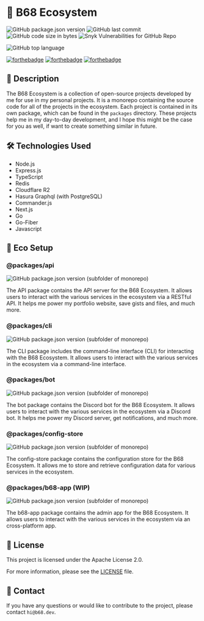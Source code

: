 # 🚀 **B68 Ecosystem**

![GitHub package.json version](https://img.shields.io/github/package-json/v/BRAVO68WEB/b68?logo=npm&style=for-the-badge)
![GitHub last commit](https://img.shields.io/github/last-commit/bravo68web/b68?style=for-the-badge)
![GitHub code size in bytes](https://img.shields.io/github/languages/code-size/bravo68web/b68?style=for-the-badge)
![Snyk Vulnerabilities for GitHub Repo](https://img.shields.io/snyk/vulnerabilities/github/bravo68web/b68?style=for-the-badge)

![GitHub top language](https://img.shields.io/github/languages/top/bravo68web/b68?style=for-the-badge)

[![forthebadge](https://forthebadge.com/images/badges/made-with-typescript.svg)](https://forthebadge.com)
[![forthebadge](https://forthebadge.com/images/badges/powered-by-black-magic.svg)](https://forthebadge.com)
[![forthebadge](https://forthebadge.com/images/badges/built-with-love.svg)](https://forthebadge.com)

## 📝 Description

The B68 Ecosystem is a collection of open-source projects developed by me for use in my personal projects. It is a monorepo containing the source code for all of the projects in the ecosystem. Each project is contained in its own package, which can be found in the `packages` directory. These projects help me in my day-to-day development, and I hope this might be the case for you as well, if want to create something similar in future.

## 🛠️ Technologies Used

- Node.js
- Express.js
- TypeScript
- Redis
- Cloudflare R2
- Hasura Graphql (with PostgreSQL)
- Commander.js
- Next.js
- Go
- Go-Fiber
- Javascript

## 🎁 Eco Setup

### @packages/api

![GitHub package.json version (subfolder of monorepo)](https://img.shields.io/github/package-json/v/BRAVO68WEB/b68?filename=packages%2Fapi%2Fpackage.json&logo=npm&style=for-the-badge)

The API package contains the API server for the B68 Ecosystem. It allows users to interact with the various services in the ecosystem via a RESTful API. It helps me power my portfolio website, save gists and files, and much more.

### @packages/cli

![GitHub package.json version (subfolder of monorepo)](https://img.shields.io/github/package-json/v/BRAVO68WEB/b68?filename=packages%2Fcli%2Fpackage.json&logo=npm&style=for-the-badge)

The CLI package includes the command-line interface (CLI) for interacting with the B68 Ecosystem. It allows users to interact with the various services in the ecosystem via a command-line interface.

### @packages/bot

![GitHub package.json version (subfolder of monorepo)](https://img.shields.io/github/package-json/v/BRAVO68WEB/b68?filename=packages%2Fbot%2Fpackage.json&logo=npm&style=for-the-badge)

The bot package contains the Discord bot for the B68 Ecosystem. It allows users to interact with the various services in the ecosystem via a Discord bot. It helps me power my Discord server, get notifications, and much more.

### @packages/config-store

![GitHub package.json version (subfolder of monorepo)](https://img.shields.io/github/package-json/v/BRAVO68WEB/b68?filename=packages%2Fwh%2Fpackage.json&logo=go&style=for-the-badge)

The config-store package contains the configuration store for the B68 Ecosystem. It allows me to store and retrieve configuration data for various services in the ecosystem.

### @packages/b68-app (WIP)

![GitHub package.json version (subfolder of monorepo)](https://img.shields.io/github/package-json/v/BRAVO68WEB/b68?filename=packages%2Fb68-app%2Fpackage.json&logo=npm&style=for-the-badge)

The b68-app package contains the admin app for the B68 Ecosystem. It allows users to interact with the various services in the ecosystem via an cross-platform app.

## 📝 License

This project is licensed under the Apache License 2.0.

For more information, please see the [LICENSE](LICENSE) file.

## 📧 Contact

If you have any questions or would like to contribute to the project, please
contact `hi@b68.dev`.
